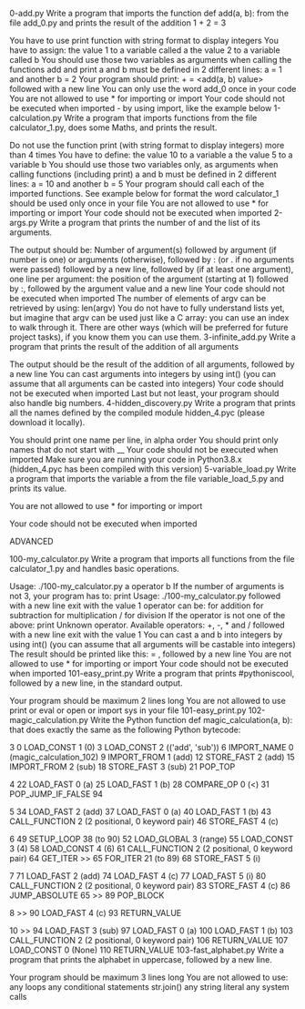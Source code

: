 0-add.py
Write a program that imports the function def add(a, b): from the file add_0.py and prints the result of the addition 1 + 2 = 3

You have to use print function with string format to display integers
You have to assign:
the value 1 to a variable called a
the value 2 to a variable called b
You should use those two variables as arguments when calling the functions add and print a and b must be defined in 2 different lines: a = 1 and another b = 2
Your program should print: + = <add(a, b) value> followed with a new line
You can only use the word add_0 once in your code
You are not allowed to use * for importing or import
Your code should not be executed when imported - by using import, like the example below
1-calculation.py
Write a program that imports functions from the file calculator_1.py, does some Maths, and prints the result.

Do not use the function print (with string format to display integers) more than 4 times
You have to define:
the value 10 to a variable a
the value 5 to a variable b
You should use those two variables only, as arguments when calling functions (including print) a and b must be defined in 2 different lines: a = 10 and another b = 5
Your program should call each of the imported functions. See example below for format the word calculator_1 should be used only once in your file
You are not allowed to use * for importing or import
Your code should not be executed when imported
2-args.py
Write a program that prints the number of and the list of its arguments.

The output should be:
Number of argument(s) followed by argument (if number is one) or arguments (otherwise), followed by : (or . if no arguments were passed) followed by a new line, followed by (if at least one argument), one line per argument:
the position of the argument (starting at 1) followed by :, followed by the argument value and a new line
Your code should not be executed when imported
The number of elements of argv can be retrieved by using: len(argv)
You do not have to fully understand lists yet, but imagine that argv can be used just like a C array: you can use an index to walk through it. There are other ways (which will be preferred for future project tasks), if you know them you can use them.
3-infinite_add.py
Write a program that prints the result of the addition of all arguments

The output should be the result of the addition of all arguments, followed by a new line
You can cast arguments into integers by using int() (you can assume that all arguments can be casted into integers)
Your code should not be executed when imported
Last but not least, your program should also handle big numbers.
4-hidden_discovery.py
Write a program that prints all the names defined by the compiled module hidden_4.pyc (please download it locally).

You should print one name per line, in alpha order
You should print only names that do not start with __
Your code should not be executed when imported
Make sure you are running your code in Python3.8.x (hidden_4.pyc has been compiled with this version)
5-variable_load.py
Write a program that imports the variable a from the file variable_load_5.py and prints its value.

You are not allowed to use * for importing or import

Your code should not be executed when imported

ADVANCED

100-my_calculator.py
Write a program that imports all functions from the file calculator_1.py and handles basic operations.

Usage: ./100-my_calculator.py a operator b
If the number of arguments is not 3, your program has to:
print Usage: ./100-my_calculator.py followed with a new line exit with the value 1
operator can be:
for addition
for subtraction
for multiplication
/ for division
If the operator is not one of the above:
print Unknown operator. Available operators: +, -, * and / followed with a new line exit with the value 1
You can cast a and b into integers by using int() (you can assume that all arguments will be castable into integers)
The result should be printed like this: = , followed by a new line
You are not allowed to use * for importing or import
Your code should not be executed when imported
101-easy_print.py
Write a program that prints #pythoniscool, followed by a new line, in the standard output.

Your program should be maximum 2 lines long
You are not allowed to use print or eval or open or import sys in your file 101-easy_print.py
102-magic_calculation.py
Write the Python function def magic_calculation(a, b): that does exactly the same as the following Python bytecode:


  3           0 LOAD_CONST               1 (0)
              3 LOAD_CONST               2 (('add', 'sub'))
              6 IMPORT_NAME              0 (magic_calculation_102)
              9 IMPORT_FROM              1 (add)
             12 STORE_FAST               2 (add)
             15 IMPORT_FROM              2 (sub)
             18 STORE_FAST               3 (sub)
             21 POP_TOP

  4          22 LOAD_FAST                0 (a)
             25 LOAD_FAST                1 (b)
             28 COMPARE_OP               0 (<)
             31 POP_JUMP_IF_FALSE       94

  5          34 LOAD_FAST                2 (add)
             37 LOAD_FAST                0 (a)
             40 LOAD_FAST                1 (b)
             43 CALL_FUNCTION            2 (2 positional, 0 keyword pair)
             46 STORE_FAST               4 (c)

  6          49 SETUP_LOOP              38 (to 90)
             52 LOAD_GLOBAL              3 (range)
             55 LOAD_CONST               3 (4)
             58 LOAD_CONST               4 (6)
             61 CALL_FUNCTION            2 (2 positional, 0 keyword pair)
             64 GET_ITER
        >>   65 FOR_ITER                21 (to 89)
             68 STORE_FAST               5 (i)

  7          71 LOAD_FAST                2 (add)
             74 LOAD_FAST                4 (c)
             77 LOAD_FAST                5 (i)
             80 CALL_FUNCTION            2 (2 positional, 0 keyword pair)
             83 STORE_FAST               4 (c)
             86 JUMP_ABSOLUTE           65
        >>   89 POP_BLOCK

  8     >>   90 LOAD_FAST                4 (c)
             93 RETURN_VALUE

 10     >>   94 LOAD_FAST                3 (sub)
             97 LOAD_FAST                0 (a)
            100 LOAD_FAST                1 (b)
            103 CALL_FUNCTION            2 (2 positional, 0 keyword pair)
            106 RETURN_VALUE
            107 LOAD_CONST               0 (None)
            110 RETURN_VALUE
103-fast_alphabet.py
Write a program that prints the alphabet in uppercase, followed by a new line.

Your program should be maximum 3 lines long
You are not allowed to use:
any loops
any conditional statements
str.join()
any string literal
any system calls
